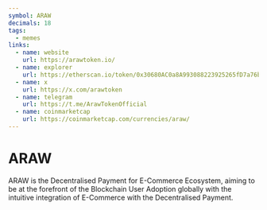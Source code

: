 ```yaml
---
symbol: ARAW
decimals: 18
tags:
  - memes
links:
  - name: website
    url: https://arawtoken.io/
  - name: explorer
    url: https://etherscan.io/token/0x30680AC0a8A993088223925265fD7a76bEb87E7F
  - name: x
    url: https://x.com/arawtoken
  - name: telegram
    url: https://t.me/ArawTokenOfficial
  - name: coinmarketcap
    url: https://coinmarketcap.com/currencies/araw/
---
```


# ARAW

ARAW is the Decentralised Payment for E-Commerce Ecosystem, aiming to be at the forefront of the Blockchain User Adoption globally with the intuitive integration of E-Commerce with the Decentralised Payment.
